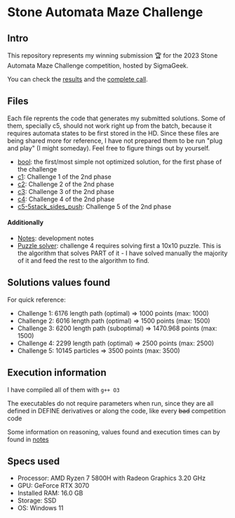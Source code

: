 # Stone Automata Maze Challenge

## Intro
This repository represents my winning submission :trophy: for the 2023 Stone Automata Maze Challenge competition, hosted by SigmaGeek.

You can check the [results](https://sigmageek.com/stone_results/stone-automata-maze-challenge) and the [complete call](https://sigmageek.com/challenge/stone-automata-maze-challenge).

## Files

Each file reprents the code that generates my submitted solutions. Some of them, specially c5, should not work right up from the batch, because it requires automata states to be first stored in the HD. Since these files are being shared more for reference, I have not prepared them to be run "plug and play" (I might someday). Feel free to figure things out by yourself.


 - [bool](stone-automata%20-%20bool%20version.cpp): the first/most simple not optimized solution, for the first phase of the challenge
 - [c1](stone-automata%20-%20c1.cpp): Challenge 1 of the 2nd phase
 - [c2](stone-automata%20-%20c2.cpp): Challenge 2 of the 2nd phase
 - [c3](stone-automata%20-%20c3.cpp): Challenge 3 of the 2nd phase
 - [c4](stone-automata%20-%20c4.cpp): Challenge 4 of the 2nd phase
 - [c5-5stack_sides_push](stone-automata%20-%20c5-5stack_sides_push.cpp): Challenge 5 of the 2nd phase

 #### Additionally
 - [Notes](stone-sigma-challenge-notes.txt): development notes
 - [Puzzle solver](puzzle.cpp): challenge 4 requires solving first a 10x10 puzzle. This is the algorithm that solves PART of it - I have solved manually the majority of it and feed the rest to the algorithm to find.

 ## Solutions values found
 For quick reference:
 - Challenge 1: 6176 length path (optimal) => 1000 points (max: 1000)
 - Challenge 2: 6016 length path (optimal) => 1500 points (max: 1500)
 - Challenge 3: 6200 length path (suboptimal) => 1470.968 points (max: 1500)
 - Challenge 4: 2299 length path (optimal) => 2500 points (max: 2500)
 - Challenge 5: 10145 particles => 3500 points (max: 3500)

 ## Execution information

 I have compiled all of them with `g++ O3`

 The executables do not require parameters when run, since they are all defined in DEFINE derivatives or along the code, like every ~~bad~~ competition code

 Some information on reasoning, values found and execution times can by found in [notes](stone-sigma-challenge-notes.txt)

 ## Specs used
 - Processor: AMD Ryzen 7 5800H with Radeon Graphics 3.20 GHz
 - GPU: GeForce RTX 3070
 - Installed RAM: 16.0 GB
 - Storage: SSD
 - OS: Windows 11
